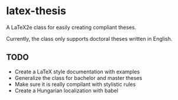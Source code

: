 # latex-thesis
A LaTeX2e class for easily creating compliant theses.

Currently, the class only supports doctoral theses written in English.

## TODO
 - Create a LaTeX style documentation with examples
 - Generalize the class for bachelor and master theses
 - Make sure it is really compilant with stylistic rules
 - Create a Hungarian localization with babel
